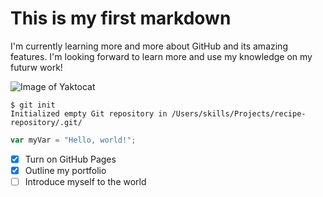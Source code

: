 # This is my first markdown

I'm currently learning more and more about GitHub and its amazing features. I'm looking forward to learn more and use my knowledge on my futurw work!

![Image of Yaktocat](https://octodex.github.com/images/yaktocat.png)

```
$ git init
Initialized empty Git repository in /Users/skills/Projects/recipe-repository/.git/
```

``` javascript
var myVar = "Hello, world!";
```

- [x] Turn on GitHub Pages
- [x] Outline my portfolio
- [ ] Introduce myself to the world
